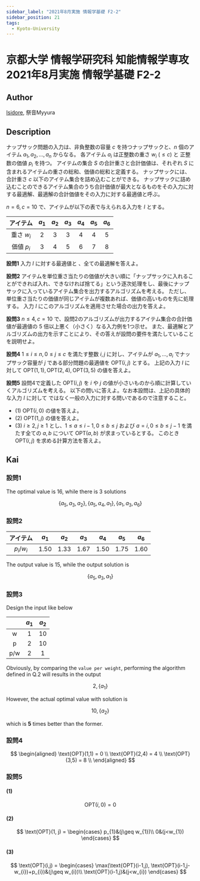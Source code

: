 ```yaml
---
sidebar_label: "2021年8月実施 情報学基礎 F2-2"
sidebar_position: 21
tags:
  - Kyoto-University
---
```

# 京都大学 情報学研究科 知能情報学専攻 2021年8月実施 情報学基礎 F2-2

## **Author**
[Isidore](https://github.com/heacsing), 祭音Myyura

## **Description**
ナップサック問題の入力は、非負整数の容量 $c$ を持つナップサックと、$n$ 個のアイテム $a_1, a_2, \ldots, a_n$ からなる。
各アイテム $a_i$ は正整数の重さ $w_i \ (\leq c)$ と 正整数の価値 $p_i$ を持つ。
アイテムの集合 $S$ の合計重さと合計価値は、それぞれ $S$ に含まれるアイテムの重さの総和、価値の総和と定義する。
ナップサックには、合計重さ $c$ 以下のアイテム集合を詰め込むことができる。
ナップサックに詰め込むことのできるアイテム集合のうち合計価値が最大となるものをその入力に対する最適解、最適解の合計価値をその入力に対する最適値と呼ぶ。

$n=6, c=10$ で、アイテムが以下の表で与えられる入力を $I$ とする。

|アイテム|$a_1$|$a_2$|$a_3$|$a_4$|$a_5$|$a_6$|
|:-:|:-:|:-:|:-:|:-:|:-:|:-:|
|重さ $w_i$|2|3|3|4|4|5|
|価値 $p_i$|3|4|5|6|7|8|

**設問1** 入力 $I$ に対する最適値と 、全ての最適解を答えよ。

**設問2** アイテムを単位重さ当たりの価値が大きい順に「ナップサックに入れることができれば入れ、できなければ捨てる」という逐次処理をし、最後にナップサックに入っているアイテム集合を出力するアルゴリズムを考える。
ただし、単位重さ当たりの価値が同じアイテムが複数あれば、価値の高いものを先に処理する。
入力 $I$ にこのアルゴリズムを適用させた場合の出力を答えよ。

**設問3** $n \leq 4, c = 10$ で、設問2のアルゴリズムが出力するアイテム集合の合計価値が最適値の $5$ 倍以上悪く（小さく）なる入力例を1つ示せ。
また、最適解とアルゴリズムの出力を示すことにより、その答えが設問の要件を満たしていることを説明せよ。

**設問4** $1 \leq i \leq n, 0 \leq j \leq c$ を満たす整数 $i,j$ に対し、アイテムが $a_1, \ldots, a_i$ でナップサック容量が $j$ である部分問題の最適値を $\text{OPT}(i,j)$ とする。
上記の入力 $I$ に対して $\text{OPT}(1,1), \text{OPT}(2,4), \text{OPT}(3,5)$ の値を答えよ。

**設問5** 設問4で定義した $\text{OPT}(i,j)$ を $i$ や $j$ の値が小さいものから順に計算していくアルゴリズムを考える。
以下の問いに答えよ。なお本設問は、上記の具体的な入力 $I$ に対して
ではなく一般の入力に対する問いであるので注意すること。

- (1) $\text{OPT}(i, 0)$ の値を答えよ。
- (2) $\text{OPT}(1,j)$ の値を答えよ。
- (3) $i \geq 2, j \geq 1$ とし、$1 \leq a \leq i-1, 0 \leq b \leq j$ および $a = i, 0 \leq b \leq j-1$ を満たす全ての $a,b$ について $\text{OPT}(a,b)$ が求まっているとする。 このとき $\text{OPT}(i,j)$ を求める計算方法を答えよ。

## **Kai**
### 設問1
The optimal value is $16$, while there is 3 solutions

$$
\{a_5, a_3, a_2\} , \{a_5, a_4, a_1\}, \{a_1, a_3, a_6\}
$$

### 設問2

|アイテム|$a_1$|$a_2$|$a_3$|$a_4$|$a_5$|$a_6$|
|:-:|:-:|:-:|:-:|:-:|:-:|:-:|
|$p_i/w_i$|$1.50$|$1.33$|$1.67$|$1.50$|$1.75$|$1.60$|

The output value is $15$, while the output solution is

$$
\{a_5, a_3, a_1\}
$$

### 設問3

Design the input like below

||$a_1$|$a_2$|
|:-:|:-:|:-:|
|w|1|10|
|p|2|10|
|p/w|2|1|

Obviously, by comparing the `value per weight`, performing the algorithm defined in Q.2 will results in the output

$$
2,\{a_1\}
$$

However, the actual optimal value with solution is 

$$
10, \{a_2\}
$$

which is **5** times better than the former.

### 設問4

$$
\begin{aligned}
    \text{OPT}(1,1) = 0 \\
    \text{OPT}(2,4) = 4 \\
    \text{OPT}(3,5) = 8 \\
\end{aligned}
$$

### 設問5
#### (1)

$$
\text{OPT}(i,0) = 0
$$

#### (2)

$$
\text{OPT}(1, j) =
\begin{cases}
p_{1}&(j\geq w_{1})\\
0&(j<w_{1})
\end{cases}
$$

#### (3)

$$
\text{OPT}(i,j) =
\begin{cases}
\max(\text{OPT}(i-1,j), \text{OPT}(i-1,j-w_{i})+p_{i})&(j\geq w_{i})\\
\text{OPT}(i-1,j)&(j<w_{i})
\end{cases}
$$

